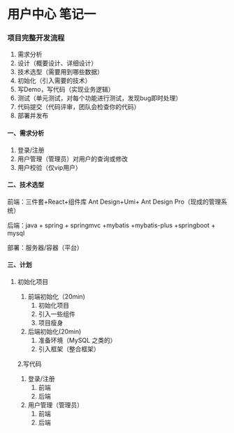 # 用户中心 笔记一

### 项目完整开发流程

1. 需求分析
2. 设计（概要设计、详细设计）
3. 技术选型（需要用到哪些数据）
4. 初始化（引入需要的技术）
5. 写Demo，写代码（实现业务逻辑）
6. 测试（单元测试，对每个功能进行测试，发现bug即时处理）
7. 代码提交（代码评审，团队会检查你的代码）
8. 部署并发布

#### 一、需求分析

1. 登录/注册
2. 用户管理（管理员）对用户的查询或修改
3. 用户校验（仅vip用户）

#### 二、技术选型

前端：三件套+React+组件库 Ant Design+Umi+ Ant Design Pro（现成的管理系统）

后端：java + spring + springmvc +mybatis +mybatis-plus +springboot + mysql

部署：服务器/容器（平台）

#### 三、计划

1. 初始化项目

   1. 前端初始化（20min)
      1. 初始化项目
      2. 引入一些组件
      3. 项目瘦身
   2. 后端初始化(20min)
      1. 准备环境（MySQL 之类的）
      2. 引入框架（整合框架）

   2.写代码

   1. 登录/注册
      1. 前端
      2. 后端
   2. 用户管理（管理员）
      1. 前端
      2. 后端

   